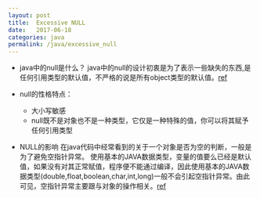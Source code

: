 ```yaml
---
layout: post
title:  Excessive NULL 
date:   2017-06-18
categories: java
permalink: /java/excessive_null
---
```


* java中的null是什么？
  java中的null的设计初衷是为了表示一些缺失的东西,是任何引用类型的默认值，不严格的说是所有object类型的默认值。[ref](http://www.importnew.com/14229.html)

* null的性格特点：  
    - 大小写敏感
    - null既不是对象也不是一种类型，它仅是一种特殊的值，你可以将其赋予任何引用类型
  
* NULL的影响
在java代码中经常看到的关于一个对象是否为空的判断，一般是为了避免空指针异常。
使用基本的JAVA数据类型，变量的值要么已经是默认值，如果没有对其正常赋值，程序便不能通过编译，因此使用基本的JAVA数据类型(double,float,boolean,char,int,long)一般不会引起空指针异常。由此可见，空指针异常主要跟与对象的操作相关。[ref](http://www.cnblogs.com/programwjy/archive/2010/09/02/1815971.html)


